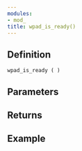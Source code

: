 ```yaml
---
modules:
- mod_
title: wpad_is_ready()
---
```


## Definition

    wpad_is_ready ( )

## Parameters

## Returns

## Example

```
```
